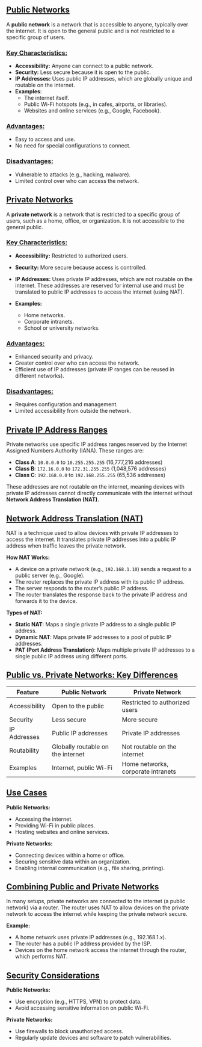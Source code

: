 ## [Public Networks]()
A **public network** is a network that is accessible to anyone, typically over the internet. It is open to the general public and is not restricted to a specific group of users.

### [Key Characteristics:]()

- **Accessibility:** Anyone can connect to a public network.
- **Security:** Less secure because it is open to the public.
- **IP Addresses:** Uses public IP addresses, which are globally unique and routable on the internet.
- **Examples**:
  - The internet itself.
  - Public Wi-Fi hotspots (e.g., in cafes, airports, or libraries).
  - Websites and online services (e.g., Google, Facebook).

### [Advantages:]()

- Easy to access and use.
- No need for special configurations to connect.

### [Disadvantages:]()

- Vulnerable to attacks (e.g., hacking, malware).
- Limited control over who can access the network.

## [Private Networks]()
A **private network** is a network that is restricted to a specific group of users, such as a home, office, or organization. It is not accessible to the general public.

### [Key Characteristics:]()
- **Accessibility:** Restricted to authorized users.
- **Security:** More secure because access is controlled.
- **IP Addresses:** Uses private IP addresses, which are not routable on the internet. These addresses are reserved for internal use and must be translated to public IP addresses to access the internet (using NAT).
- **Examples:**

  - Home networks.
  - Corporate intranets.
  - School or university networks.

### [Advantages:]()
- Enhanced security and privacy.
- Greater control over who can access the network.
- Efficient use of IP addresses (private IP ranges can be reused in different networks).

### [Disadvantages:]()

- Requires configuration and management.
- Limited accessibility from outside the network.

## [Private IP Address Ranges]()

Private networks use specific IP address ranges reserved by the Internet Assigned Numbers Authority (IANA). These ranges are:

- **Class A**: `10.0.0.0` to `10.255.255.255` (16,777,216 addresses)
- **Class B**: `172.16.0.0` to `172.31.255.255` (1,048,576 addresses)
- **Class C**: `192.168.0.0` to `192.168.255.255` (65,536 addresses)

These addresses are not routable on the internet, meaning devices with private IP addresses cannot directly communicate with the internet without **Network Address Translation (NAT).**

## [Network Address Translation (NAT)]()

NAT is a technique used to allow devices with private IP addresses to access the internet. It translates private IP addresses into a public IP address when traffic leaves the private network.

**How NAT Works:**
- A device on a private network (e.g., `192.168.1.10`) sends a request to a public server (e.g., Google).
- The router replaces the private IP address with its public IP address.
- The server responds to the router’s public IP address.
- The router translates the response back to the private IP address and forwards it to the device.

**Types of NAT:**
- **Static NAT**: Maps a single private IP address to a single public IP address.
- **Dynamic NAT**: Maps private IP addresses to a pool of public IP addresses.
- **PAT (Port Address Translation)**: Maps multiple private IP addresses to a single public IP address using different ports.

## [Public vs. Private Networks: Key Differences]()

| **Feature** | **Public Network** | **Private Network** |
| --- | --- | --- |
| Accessibility | Open to the public | Restricted to authorized users |
| Security | Less secure | More secure |
| IP Addresses | Public IP addresses | Private IP addresses |
| Routability | Globally routable on the internet | Not routable on the internet |
| Examples | Internet, public Wi-Fi | Home networks, corporate intranets |

## [Use Cases]()

**Public Networks:**

- Accessing the internet.
- Providing Wi-Fi in public places.
- Hosting websites and online services.

**Private Networks:**

- Connecting devices within a home or office.
- Securing sensitive data within an organization.
- Enabling internal communication (e.g., file sharing, printing).

## [Combining Public and Private Networks]()

In many setups, private networks are connected to the internet (a public network) via a router. The router uses NAT to allow devices on the private network to access the internet while keeping the private network secure.

**Example:**

- A home network uses private IP addresses (e.g., 192.168.1.x).
- The router has a public IP address provided by the ISP.
- Devices on the home network access the internet through the router, which performs NAT.

## [Security Considerations]()

**Public Networks:**

- Use encryption (e.g., HTTPS, VPN) to protect data.
- Avoid accessing sensitive information on public Wi-Fi.

**Private Networks:**

- Use firewalls to block unauthorized access.
- Regularly update devices and software to patch vulnerabilities.